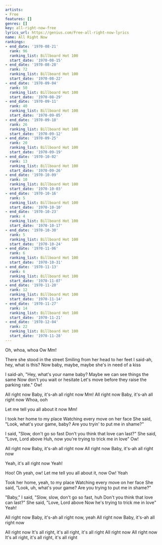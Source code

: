 ```yaml
---
artists:
- Free
features: []
genres: []
key: all-right-now-free
lyrics_url: https://genius.com/Free-all-right-now-lyrics
name: All Right Now
rankings:
- end_date: '1970-08-21'
  rank: 96
  ranking_list: Billboard Hot 100
  start_date: '1970-08-15'
- end_date: '1970-08-28'
  rank: 72
  ranking_list: Billboard Hot 100
  start_date: '1970-08-22'
- end_date: '1970-09-04'
  rank: 50
  ranking_list: Billboard Hot 100
  start_date: '1970-08-29'
- end_date: '1970-09-11'
  rank: 40
  ranking_list: Billboard Hot 100
  start_date: '1970-09-05'
- end_date: '1970-09-18'
  rank: 26
  ranking_list: Billboard Hot 100
  start_date: '1970-09-12'
- end_date: '1970-09-25'
  rank: 20
  ranking_list: Billboard Hot 100
  start_date: '1970-09-19'
- end_date: '1970-10-02'
  rank: 13
  ranking_list: Billboard Hot 100
  start_date: '1970-09-26'
- end_date: '1970-10-09'
  rank: 10
  ranking_list: Billboard Hot 100
  start_date: '1970-10-03'
- end_date: '1970-10-16'
  rank: 5
  ranking_list: Billboard Hot 100
  start_date: '1970-10-10'
- end_date: '1970-10-23'
  rank: 4
  ranking_list: Billboard Hot 100
  start_date: '1970-10-17'
- end_date: '1970-10-30'
  rank: 5
  ranking_list: Billboard Hot 100
  start_date: '1970-10-24'
- end_date: '1970-11-06'
  rank: 6
  ranking_list: Billboard Hot 100
  start_date: '1970-10-31'
- end_date: '1970-11-13'
  rank: 6
  ranking_list: Billboard Hot 100
  start_date: '1970-11-07'
- end_date: '1970-11-20'
  rank: 12
  ranking_list: Billboard Hot 100
  start_date: '1970-11-14'
- end_date: '1970-11-27'
  rank: 14
  ranking_list: Billboard Hot 100
  start_date: '1970-11-21'
- end_date: '1970-12-04'
  rank: 22
  ranking_list: Billboard Hot 100
  start_date: '1970-11-28'
---
```

Oh, whoa, whoa
Ow
Mm!

There she stood in the street
Smiling from her head to her feet
I said-ah, hey, what is this?
Now baby, maybe, maybe she's in need of a kiss

I said-ah, "Hey, what's your name baby?
Maybe we can see things the same
Now don't you wait or hesitate
Let's move before they raise the parking rate."
Ow!

All right now
Baby, it's-ah all right now
Mm!
All right now
Baby, it's-ah all right now
Whoa, ooh

Let me tell you all about it now
Mm!

I took her home to my place
Watching every move on her face
She said, "Look, what's your game, baby?
Are you tryin' to put me in shame?"

I said, "Slow, don't go so fast
Don't you think that love can last?"
She said, "Love, Lord above
Huh, now you're trying to trick me in love"
Ow!

All right now
Baby, it's-ah all right now
All right now
Baby, it's-ah all right now

Yeah, it's all right now
Yeah!

Hoo!
Oh yeah, ow!
Let me tell you all about it, now
Ow!
Yeah

Took her home, yeah, to my place
Watching every move on her face
She said, "Look, uh, what's your game?
Are you trying to put me in shame?"

"Baby," I said, "Slow, slow, don't go so fast, huh
Don't you think that love can last?"
She said, "Love, Lord above
Now he's trying to trick me in love"
Yeah!

All right now
Baby, it's-ah all right now, yeah
All right now
Baby, it's-ah all right now

All right now
It's all right, it's all right, it's all right
All right now
All right now
It's all right, it's all right, it's all right

